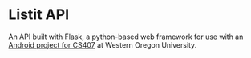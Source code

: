 # Listit API
An API built with Flask, a python-based web framework for use with an [Android project for CS407](https://github.com/lariosm/cs407/tree/master/ListIt) at Western Oregon University.